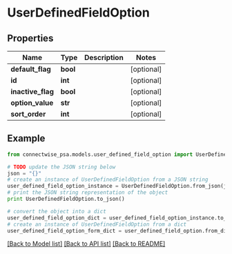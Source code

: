# UserDefinedFieldOption


## Properties
Name | Type | Description | Notes
------------ | ------------- | ------------- | -------------
**default_flag** | **bool** |  | [optional] 
**id** | **int** |  | [optional] 
**inactive_flag** | **bool** |  | [optional] 
**option_value** | **str** |  | [optional] 
**sort_order** | **int** |  | [optional] 

## Example

```python
from connectwise_psa.models.user_defined_field_option import UserDefinedFieldOption

# TODO update the JSON string below
json = "{}"
# create an instance of UserDefinedFieldOption from a JSON string
user_defined_field_option_instance = UserDefinedFieldOption.from_json(json)
# print the JSON string representation of the object
print UserDefinedFieldOption.to_json()

# convert the object into a dict
user_defined_field_option_dict = user_defined_field_option_instance.to_dict()
# create an instance of UserDefinedFieldOption from a dict
user_defined_field_option_form_dict = user_defined_field_option.from_dict(user_defined_field_option_dict)
```
[[Back to Model list]](../README.md#documentation-for-models) [[Back to API list]](../README.md#documentation-for-api-endpoints) [[Back to README]](../README.md)


